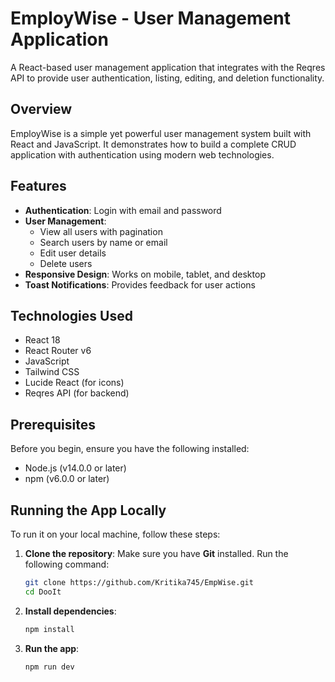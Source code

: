 
# EmployWise - User Management Application

A React-based user management application that integrates with the Reqres API to provide user authentication, listing, editing, and deletion functionality.

## Overview

EmployWise is a simple yet powerful user management system built with React and JavaScript. It demonstrates how to build a complete CRUD application with authentication using modern web technologies.

## Features

- **Authentication**: Login with email and password
- **User Management**: 
  - View all users with pagination
  - Search users by name or email
  - Edit user details
  - Delete users
- **Responsive Design**: Works on mobile, tablet, and desktop
- **Toast Notifications**: Provides feedback for user actions

## Technologies Used

- React 18
- React Router v6
- JavaScript
- Tailwind CSS
- Lucide React (for icons)
- Reqres API (for backend)

## Prerequisites

Before you begin, ensure you have the following installed:
- Node.js (v14.0.0 or later)
- npm (v6.0.0 or later)

## Running the App Locally

To run it on your local machine, follow these steps:

1. **Clone the repository**:
   Make sure you have **Git** installed. Run the following command:

   ```sh
   git clone https://github.com/Kritika745/EmpWise.git
   cd DooIt
   ```

2. **Install dependencies**:
   ```sh
   npm install
   ```

3. **Run the app**:
   ```sh
   npm run dev
   ```
